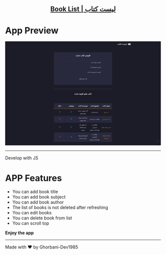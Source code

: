 <p align="center">
  <a href="#">
    <h2 align="center"> Book List |   لیست کتاب  </h2>
  </a>
</p>

# App Preview

![Anurag Hazra Site Preview](./Assets/Images/screenshot.png)

---

Develop with JS 
# APP Features

<ul>
<li>You can add book title</li>
<li>You can add book subject</li>
<li>You can add book author</li>
<li>The list of books is not deleted after refreshing</li>
<li>You can edit books</li>
<li>You can delete book from list</li>
<li>You can scroll top</li>
</ul>


<strong>Enjoy the app</strong>

---

Made with :heart: by Ghorbani-Dev1985
